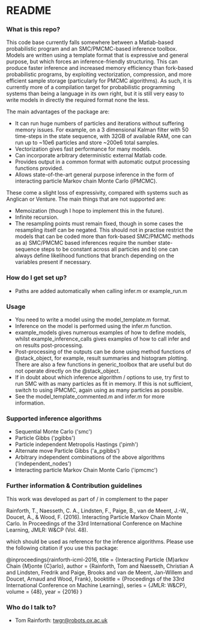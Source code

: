 # README #

### What is this repo? ###

This code base currently falls somewhere between a Matlab-based probabilistic program and an SMC/PMCMC-based inference toolbox.  Models are written using a template format that is expressive and general purpose, but which forces an inference-friendly structuring.  This can produce faster inference and increased memory efficiency than fork-based probabilistic programs, by exploiting vectorization, compression, and more efficient sample storage (particularly for PMCMC algorithms).  As such, it is currently more of a compilation target for probabilistic programming systems than being a language in its own right, but it is still very easy to write models in directly the required format none the less. 

The main advantages of the package are:

* It can run huge numbers of particles and iterations without suffering memory issues.  For example, on a 3 dimensional Kalman filter with 50 time-steps in the state sequence, with 32GB of available RAM, one can run up to ~10e6 particles and store ~200e6 total samples.
* Vectorization gives fast performance for many models.
* Can incorporate arbitrary deterministic external Matlab code.
* Provides output in a common format with automatic output processing functions provided.
* Allows state-of-the-art general purpose inference in the form of interacting particle Markov chain Monte Carlo (iPMCMC).

These come a slight loss of expressivity, compared with systems such as Anglican or Venture.  The main things that are not supported are:

* Memoization (though I hope to implement this in the future).
* Infinite recursion.
* The resampling points must remain fixed, though in some cases the resampling itself can be negated.  This should not in practise restrict the models that can be coded more than fork-based SMC/PMCMC methods as a) SMC/PMCMC based inferences require the number state-sequence steps to be constant across all particles and b) one can always define likelihood functions that branch depending on the variables present if necessary.

### How do I get set up? ###

* Paths are added automatically when calling infer.m or example_run.m

### Usage ###

* You need to write a model using the model_template.m format.
* Inference on the model is performed using the infer.m function.
* example_models gives numerous examples of how to define models, whilst example_inference_calls gives examples of how to call infer and on results post-processing.
* Post-processing of the outputs can be done using method functions of @stack_object, for example, result summaries and histogram plotting.  There are also a few functions in generic_toolbox that are useful but do not operate directly on the @stack_object.
* If in doubt about which inference algorithm / options to use, try first to run SMC with as many particles as fit in memory.  If this is not sufficient, switch to using iPMCMC, again using as many particles as possible.
* See the model_template_commented.m and infer.m for more information.

### Supported inference algorithms ###

* Sequential Monte Carlo ('smc')
* Particle Gibbs ('pgibbs')
* Particle independent Metropolis Hastings ('pimh')
* Alternate move Particle Gibbs ('a_pgibbs')
* Arbitrary independent combinations of the above algorithms  ('independent_nodes')
* Interacting particle Markov Chain Monte Carlo ('ipmcmc')

### Further information & Contribution guidelines ###

This work was developed as part of / in complement to the paper 

Rainforth, T., Naesseth, C. A., Lindsten, F., Paige, B., van de Meent, J.-W., Doucet, A., & Wood, F. (2016). Interacting Particle Markov Chain Monte Carlo. In Proceedings of the 33rd International Conference on Machine Learning, JMLR: W&CP (Vol. 48).

which should be used as reference for the inference algorithms.  Please use the following citation if you use this package:

@inproceedings{rainforth-icml-2016,
  title = {Interacting Particle {M}arkov Chain {M}onte {C}arlo},
  author = {Rainforth, Tom and Naesseth, Christian A and Lindsten, Fredrik and Paige, Brooks and van de Meent, Jan-Willem and Doucet, Arnaud and Wood, Frank},
  booktitle = {Proceedings of the 33rd International Conference on Machine Learning},
  series = {JMLR: W\&CP},
  volume = {48},
  year = {2016}
}
 
### Who do I talk to? ###

* Tom Rainforth: twgr@robots.ox.ac.uk